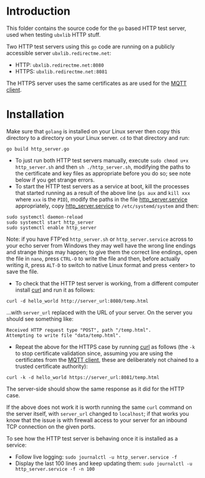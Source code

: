 # Introduction
This folder contains the source code for the `go` based HTTP test server, used when testing `ubxlib` HTTP stuff.

Two HTTP test servers using this `go` code are running on a publicly accessible server `ubxlib.redirectme.net`:

- HTTP:   `ubxlib.redirectme.net:8080`
- HTTPS:  `ubxlib.redirectme.net:8081`

The HTTPS server uses the same certificates as are used for the [MQTT client](/common/mqtt_client/test/mqtt_broker/certs).

# Installation
Make sure that `golang` is installed on your Linux server then copy this directory to a directory on your Linux server.  `cd` to that directory and run:
```
go build http_server.go
```
- To just run both HTTP test servers manually, execute `sudo chmod u+x http_server.sh` and then `sh ./http_server.sh`, modifying the paths to the certificate and key files as appropriate before you do so; see note below if you get strange errors.
- To start the HTTP test servers as a service at boot, kill the processes that started running as a result of the above line (`ps aux` and `kill xxx` where `xxx` is the `PID`), modify the paths in the file [http_server.service](http_server.service) appropriately, copy [http_server.service](http_server.service) to `/etc/systemd/system` and then:
```
sudo systemctl daemon-reload
sudo systemctl start http_server
sudo systemctl enable http_server
```

Note: if you have FTP'ed `http_server.sh` or `http_server.service` across to your echo server from Windows they may well have the wrong line endings and strange things may happen; to give them the correct line endings, open the file in `nano`, press `CTRL-O` to write the file and then, before actually writing it, press `ALT-D` to switch to native Linux format and press \<enter\> to save the file.

- To check that the HTTP test server is working, from a different computer install [curl](https://curl.se/download.html) and run it as follows:
```
curl -d hello_world http://server_url:8080/temp.html
```

...with `server_url` replaced with the URL of your server.  On the server you should see something like:
```
Received HTTP request type "POST", path "/temp.html".
Attempting to write file "data/temp.html".
```

- Repeat the above for the HTTPS case by running [curl](https://curl.se/download.html) as follows (the `-k` to stop certificate validation since, assuming you are using the certificates from the [MQTT client](/common/mqtt_client/test/mqtt_broker/certs), these are deliberately not chained to a trusted certificate authority):
```
curl -k -d hello_world https://server_url:8081/temp.html
```
The server-side should show the same response as it did for the HTTP case.

If the above does not work it is worth running the same `curl` command on the server itself, with `server_url` changed to `localhost`; if that works you know that the issue is with firewall access to your server for an inbound TCP connection on the given ports.

To see how the HTTP test server is behaving once it is installed as a service:

- Follow live logging: `sudo journalctl -u http_server.service -f`
- Display the last 100 lines and keep updating them: `sudo journalctl -u http_server.service -f -n 100`
